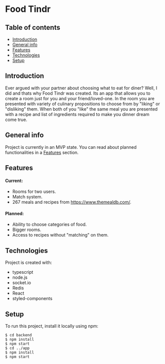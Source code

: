 # Food Tindr

## Table of contents
* [Introduction](#introduction)
* [General info](#general-info)
* [Features](#features)
* [Technologies](#technologies)
* [Setup](#setup)

## Introduction
Ever argued with your partner about choosing what to eat for diner?
Well, I did and thats why Food Tindr was created.
Its an app that allows you to create a room just for you and your friend/loved-one.
In the room you are presented with variety of culinary propositions to choose from by "liking" or "disliking" them.
When both of you "like" the same meal you are presented with a recipe and list of ingredients required to make you dinner dream come true.

## General info
Project is currently in an MVP state. You can read about planned functionalities in a [Features](#features) section.
	
## Features
#### Current:
* Rooms for two users.
* Match system.
* 267 meals and recipes from https://www.themealdb.com/.
#### Planned:
* Ability to choose categories of food.
* Bigger rooms.
* Access to recipes without "matching" on them.
  
## Technologies
Project is created with:
* typescript
* node.js
* socket.io
* Redis
* React
* styled-components
	
## Setup
To run this project, install it locally using npm:

```
$ cd backend
$ npm install
$ npm start
$ cd ../app
$ npm install
$ npm start
```
